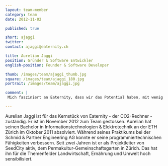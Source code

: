 ```yaml
---
layout: team-member
category: team
date: 2012-11-02

published: true

short: ajaggi
twitter: 
contact: ajaggi@eaternity.ch

title: Aurelian Jaggi
position: Gründer & Software Entwickler
english-position: Founder & Software Developer

thumb: /images/team/ajaggi_thumb.jpg
square: /images/team/ajaggi_180.jpg
portrait: /images/team/ajaggi.jpg

comment: |
 Mich fasziniert an Eaternity, dass wir das Potential haben, mit wenig Aufwand viel zu verändern. Eine öffentliche C02-Datenbank kann auf der ganzen Welt benutzt werden und Positives bewirken. Dass gesundes und umweltverträgliches Essen nahe beieinander liegen, motiviert mich zusätzlich.

---
```


Aurelian Jaggi ist für das Kernstück von Eaternity - der CO2-Rechner - zuständig. Er ist im November 2012 zum Team gestossen.
Aurelian hat seinen Bachelor in Informationstechnologien & Elektrotechnik an der ETH Zürich im Oktober 2011 absolviert. Während seines 
Praktikums bei der Schmid & Partner Engineering AG konnte er seine programmiertechnischen Fähigkeiten verbessern. Seit zwei Jahren ist er als Projektleiter von SeedCity aktiv, dem Permakultur-Gemeinschaftsgarten in Zürich. Das hat ihn für die Themenfelder Landwirtschaft, Ernährung und Umwelt hoch sensibilisiert.
